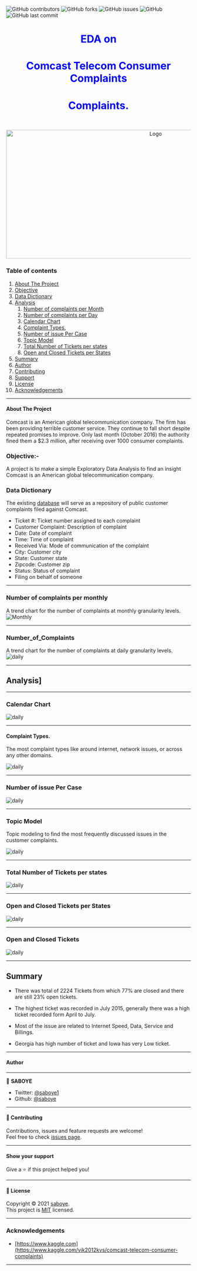 




![GitHub contributors](https://img.shields.io/github/contributors/saboye/Comcast-Telecom-Consumer-Complaints?color=blue&logo=github&style=for-the-badge)
![GitHub forks](https://img.shields.io/github/forks/saboye/Comcast-Telecom-Consumer-Complaints?logo=github&style=for-the-badge)
![GitHub issues](https://img.shields.io/github/issues-raw/saboye/Comcast-Telecom-Consumer-Complaints?style=for-the-badge)
![GitHub](https://img.shields.io/github/license/saboye/Comcast-Telecom-Consumer-Complaints?style=for-the-badge)
![GitHub last commit](https://img.shields.io/github/last-commit/saboye/Comcast-Telecom-Consumer-Complaints?style=for-the-badge)

### <h1 align="center" style="color:blue;" id="heading">EDA on</h1>
### <h1 align="center" style="color:blue;" id="heading">Comcast Telecom Consumer Complaints</h1>
### <h1 align="center" style="color:blue;" id="heading">Complaints.</h1>
<!-- PROJECT LOGO -->
<br />
<p align="center">
  <a href="https://github.com/saboye/Data-Modeling-with-Postgrese">
    <img src="images/comcast.jpg" alt="Logo" width="800" height="350">
  </a>

  

### Table of contents
1. [About The Project](#About_The_Project)
2. [Objective](#objective)
3. [Data Dictionary](#Data_Dictionar_)
4. [Analysis](#Analysis)
    1.  [Number of complaints per Month](#Number_of_complaints_Per_Month)
    2.  [Number of complaints per Day](#Number_of_Complaints)
    3. [Calendar Chart](#Calendar_Chart)
    4. [Complaint Types.](#Complaint_Types)
    5. [Number of issue Per Case](#Number_of_issue_Per_Case)
    6. [Topic Model](#Topic_Model)
    7. [Total Number of Tickets per states](#Total_Number_of_Tickets_per_states)
    8. [Open and Closed Tickets per States](#Open_and_Closed_Tickets_per_States)
4. [Summary](#Summary)
5. [Author](#author)
6. [Contributing](#contributing)
7. [Support](#support)
8. [License](#license)
9. [Acknowledgements](#Acknowledgements)

***


#### About The Project <a name="About_The_Project"></a>

Comcast is an American global telecommunication company. The firm has been providing terrible customer service. They continue to fall short despite repeated promises to improve. Only last month (October 2016) the authority fined them a $2.3 million, after receiving over 1000 consumer complaints.

### Objective:-<a name="objective"></a>
A project is to make a simple Exploratory Data Analysis to find an insight Comcast is an American global telecommunication company. 


### Data Dictionary <a name="Data_Dictionar_"></a>
The existing [database](https://www.kaggle.com/vik2012kvs/comcast-telecom-consumer-complaints) will serve as a repository of public customer complaints filed against Comcast.
- Ticket #: Ticket number assigned to each complaint
- Customer Complaint: Description of complaint
- Date: Date of complaint
- Time: Time of complaint
- Received Via: Mode of communication of the complaint
- City: Customer city
- State: Customer state
- Zipcode: Customer zip
- Status: Status of complaint
- Filing on behalf of someone

***
### Number of complaints per monthly <a name="Number_of_complaints_Per_Month"></a>
A trend chart for the number of complaints at monthly  granularity levels.
<img src="/images/Number_of_complaints_Per_Month.png" alt="Monthly" >
***
### Number_of_Complaints   <a name="Number_of_Complaints"></a> 
A trend chart for the number of complaints at  daily granularity levels.
<img src="/images/Number_of_Complaints.png" alt="daily" >
  
***
  
 ## Analysis] <a name="Analysis"></a>   
  
***
### Calendar Chart <a name="Calendar_Chart"></a>
<img src="images/Number%20of%20Complaints%20Yearly.png" alt="daily" >

***
  
#### Complaint Types.<a name="Complaint_Types"></a>

The most complaint types like around internet, network issues, or across any other domains.


<img src="/images/Word_cloud.png" alt="daily" >
  
***
  
  
 ### Number of issue Per Case <a name="Number_of_issue_Per_Case"></a> 
<img src="/images/Number_of_issue_per_Case.png" alt="daily" >
  
***
  
### Topic Model <a name="Topic_Model"></a>
 Topic modeling to find the most frequently discussed issues in the customer complaints.


<img src="/images/topisc2.png" alt="daily" >
  
***
  
### Total Number of Tickets per states <a name="Total_Number_of_Tickets_per_states"></a> 

<img src="/images/Tickets.png" alt="daily" >
  
***
  
### Open and Closed Tickets per States 

<img src="/images/Open.closed.png" alt="daily" >

 ***
### Open and Closed Tickets <a name="Open_and_Closed_Tickets_per_States"></a> 

<img src="/images/open-closed.png" alt="daily" >

 ***
  
<!--Summary -->  
## Summary <a name="Summary"></a> 
- There was total of 2224 Tickets from which 77% are closed and there are still 23%  open tickets. 

- The highest ticket was recorded in July 2015,  generally there was a high ticket recorded form April to July. 

- Most of the issue are related to Internet Speed, Data, Service and Billings.

- Georgia has high number of ticket and Iowa has very Low ticket. 
  
***
  
<!-- Contributing -->  
#### Author <a name="author"></a> 
  
***
👤 **SABOYE**

* Twitter: [@saboye1](https://twitter.com/saboye1 )
* Github: [@saboye](https://github.com/saboye)
  
***
<!-- Contributing -->
#### 🤝 Contributing <a name="contributing"></a> 

Contributions, issues and feature requests are welcome!<br />Feel free to check [issues page](https://github.com/saboye/Comcast-Telecom-Consumer-Complaints/issues).
  
***
<!-- support -->
#### Show your support <a name="support"></a> 
Give a ⭐️ if this project helped you!
  
***
<!-- License -->
#### 📝 License <a name="license"></a> 

Copyright © 2021 [saboye](https://github.com/saboye).<br />
This project is [MIT](https://github.com/saboye/Comcast-Telecom-Consumer-Complaints/blob/master/LICENSE) licensed.
  
***  
<!-- ACKNOWLEDGEMENTS -->
### Acknowledgements <a name="Acknowledgements"></a>
  
* [https://www.kaggle.com](https://www.kaggle.com/vik2012kvs/comcast-telecom-consumer-complaints)


***
